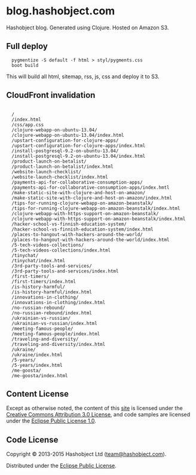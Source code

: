 # blog.hashobject.com

Hashobject blog. Generated using Clojure. Hosted on Amazon S3.

## Full deploy

```
  pygmentize -S default -f html > styl/pygments.css
  boot build
```

This will build all html, sitemap, rss, js, css and deploy it to S3.


## CloudFront invalidation

```

  /
  /index.html
  /css/app.css
  /clojure-webapp-on-ubuntu-13.04/
  /clojure-webapp-on-ubuntu-13.04/index.html
  /upstart-configuration-for-clojure-apps/
  /upstart-configuration-for-clojure-apps/index.html
  /install-postgresql-9.2-on-ubuntu-13.04/
  /install-postgresql-9.2-on-ubuntu-13.04/index.html
  /product-launch-on-betalist/
  /product-launch-on-betalist/index.html
  /website-launch-checklist/
  /website-launch-checklist/index.html
  /payments-api-for-collaborative-consumption-apps/
  /payments-api-for-collaborative-consumption-apps/index.hmtl
  /make-static-site-with-clojure-and-host-on-amazon/
  /make-static-site-with-clojure-and-host-on-amazon/index.html
  /tips-for-running-clojure-webapp-on-amazon-beanstalk/
  /tips-for-running-clojure-webapp-on-amazon-beanstalk/index.html
  /clojure-webapp-with-https-support-on-amazon-beanstalk/
  /clojure-webapp-with-https-support-on-amazon-beanstalk/index.html
  /hacker-school-vs-finnish-education-system/
  /hacker-school-vs-finnish-education-system/index.html
  /places-to-hangout-with-hackers-around-the-world/
  /places-to-hangout-with-hackers-around-the-world/index.html
  /5-tech-videos-collections/
  /5-tech-videos-collections/index.html
  /tinychat/
  /tinychat/index.html
  /3rd-party-tools-and-services/
  /3rd-party-tools-and-services/index.html
  /first-timers/
  /first-timers/index.html
  /is-history-harmful/
  /is-history-harmful/index.html
  /innovations-in-clothing/
  /innovations-in-clothing/index.html
  /no-russian-rebound/
  /no-russian-rebound/index.html
  /ukrainian-vs-russian/
  /ukrainian-vs-russian/index.html
  /meeting-famous-people/
  /meeting-famous-people/index.html
  /traveling-and-diversity/
  /traveling-and-diversity/index.html
  /ukraine/
  /ukraine/index.html
  /5-years/
  /5-years/index.html
  /me-goosta/
  /me-goosta/index.html
```

## Content License

Except as otherwise noted, the content of this [site](http://blog.hashobject.com)
is licensed under the [Creative Commons Attribution 3.0 License](http://creativecommons.org/licenses/by/3.0/),
and code samples are licensed under the [Eclipse Public License 1.0](http://opensource.org/licenses/eclipse-1.0).

## Code License

Copyright © 2013-2015 Hashobject Ltd (team@hashobject.com).

Distributed under the [Eclipse Public License](http://opensource.org/licenses/eclipse-1.0).
